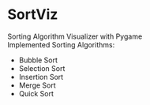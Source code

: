 # SortViz
Sorting Algorithm Visualizer with Pygame <br>
Implemented Sorting Algorithms:
* Bubble Sort
* Selection Sort
* Insertion Sort
* Merge Sort
* Quick Sort
